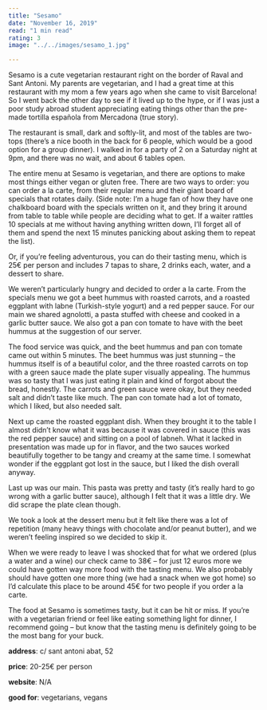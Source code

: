```yaml
---
title: "Sesamo"
date: "November 16, 2019"
read: "1 min read" 
rating: 3
image: "../../images/sesamo_1.jpg"

---
```


Sesamo is a cute vegetarian restaurant right on the border of Raval and Sant Antoni. My parents are vegetarian, and I had a great time at this restaurant with my mom a few years ago when she came to visit Barcelona! So I went back the other day to see if it lived up to the hype, or if I was just a poor study abroad student appreciating eating things other than the pre-made tortilla española from Mercadona (true story).

The restaurant is small, dark and softly-lit, and most of the tables are two-tops (there’s a nice booth in the back for 6 people, which would be a good option for a group dinner). I walked in for a party of 2 on a Saturday night at 9pm, and there was no wait, and about 6 tables open.

The entire menu at Sesamo is vegetarian, and there are options to make most things either vegan or gluten free. There are two ways to order: you can order a la carte, from their regular menu and their giant board of specials that rotates daily. (Side note: I’m a huge fan of how they have one chalkboard board with the specials written on it, and they bring it around from table to table while people are deciding what to get. If a waiter rattles 10 specials at me without having anything written down, I’ll forget all of them and spend the next 15 minutes panicking about asking them to repeat the list).

Or, if you’re feeling adventurous, you can do their tasting menu, which is 25€ per person and includes 7 tapas to share, 2 drinks each, water, and a dessert to share.

We weren’t particularly hungry and decided to order a la carte. From the specials menu we got a beet hummus with roasted carrots, and a roasted eggplant with labne (Turkish-style yogurt) and a red pepper sauce. For our main we shared agnolotti, a pasta stuffed with cheese and cooked in a garlic butter sauce. We also got a pan con tomate to have with the beet hummus at the suggestion of our server.

The food service was quick, and the beet hummus and pan con tomate came out within 5 minutes. The beet hummus was just stunning – the hummus itself is of a beautiful color, and the three roasted carrots on top with a green sauce made the plate super visually appealing. The hummus was so tasty that I was just eating it plain and kind of forgot about the bread, honestly. The carrots and green sauce were okay, but they needed salt and didn’t taste like much. The pan con tomate had a lot of tomato, which I liked, but also needed salt.

Next up came the roasted eggplant dish. When they brought it to the table I almost didn’t know what it was because it was covered in sauce (this was the red pepper sauce) and sitting on a pool of labneh. What it lacked in presentation was made up for in flavor, and the two sauces worked beautifully together to be tangy and creamy at the same time. I somewhat wonder if the eggplant got lost in the sauce, but I liked the dish overall anyway.

Last up was our main. This pasta was pretty and tasty (it’s really hard to go wrong with a garlic butter sauce), although I felt that it was a little dry. We did scrape the plate clean though.

We took a look at the dessert menu but it felt like there was a lot of repetition (many heavy things with chocolate and/or peanut butter), and we weren’t feeling inspired so we decided to skip it.

When we were ready to leave I was shocked that for what we ordered (plus a water and a wine) our check came to 38€ – for just 12 euros more we could have gotten way more food with the tasting menu. We also probably should have gotten one more thing (we had a snack when we got home) so I’d calculate this place to be around 45€ for two people if you order a la carte.

The food at Sesamo is sometimes tasty, but it can be hit or miss. If you’re with a vegetarian friend or feel like eating something light for dinner, I recommend going – but know that the tasting menu is definitely going to be the most bang for your buck.

**address**:  c/ sant antoni abat, 52

**price**: 20-25€ per person

**website**: N/A

**good for**: vegetarians, vegans